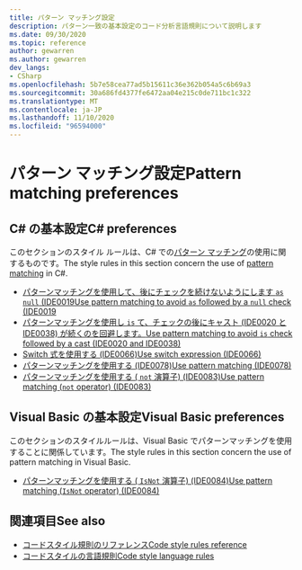 ```yaml
---
title: パターン マッチング設定
description: パターン一致の基本設定のコード分析言語規則について説明します
ms.date: 09/30/2020
ms.topic: reference
author: gewarren
ms.author: gewarren
dev_langs:
- CSharp
ms.openlocfilehash: 5b7e58cea77ad5b15611c36e362b054a5c6b69a3
ms.sourcegitcommit: 30a686fd4377fe6472aa04e215c0de711bc1c322
ms.translationtype: MT
ms.contentlocale: ja-JP
ms.lasthandoff: 11/10/2020
ms.locfileid: "96594000"
---
```

# <a name="pattern-matching-preferences"></a><span data-ttu-id="ee977-103">パターン マッチング設定</span><span class="sxs-lookup"><span data-stu-id="ee977-103">Pattern matching preferences</span></span>

## <a name="c-preferences"></a><span data-ttu-id="ee977-104">C# の基本設定</span><span class="sxs-lookup"><span data-stu-id="ee977-104">C# preferences</span></span>

<span data-ttu-id="ee977-105">このセクションのスタイル ルールは、C# での[パターン マッチング](../../../csharp/pattern-matching.md)の使用に関するものです。</span><span class="sxs-lookup"><span data-stu-id="ee977-105">The style rules in this section concern the use of [pattern matching](../../../csharp/pattern-matching.md) in C#.</span></span>

- [<span data-ttu-id="ee977-106">パターンマッチングを使用して、後にチェックを続けないようにします `as` `null` (IDE0019</span><span class="sxs-lookup"><span data-stu-id="ee977-106">Use pattern matching to avoid `as` followed by a `null` check (IDE0019</span></span>](ide0019.md)
- [<span data-ttu-id="ee977-107">パターンマッチングを使用し `is` て、チェックの後にキャスト (IDE0020 と IDE0038) が続くのを回避します。</span><span class="sxs-lookup"><span data-stu-id="ee977-107">Use pattern matching to avoid `is` check followed by a cast (IDE0020 and IDE0038)</span></span>](ide0020-ide0038.md)
- [<span data-ttu-id="ee977-108">Switch 式を使用する (IDE0066)</span><span class="sxs-lookup"><span data-stu-id="ee977-108">Use switch expression (IDE0066)</span></span>](ide0066.md)
- [<span data-ttu-id="ee977-109">パターンマッチングを使用する (IDE0078)</span><span class="sxs-lookup"><span data-stu-id="ee977-109">Use pattern matching (IDE0078)</span></span>](ide0078.md)
- [<span data-ttu-id="ee977-110">パターンマッチングを使用する ( `not` 演算子) (IDE0083)</span><span class="sxs-lookup"><span data-stu-id="ee977-110">Use pattern matching (`not` operator) (IDE0083)</span></span>](ide0083.md)

## <a name="visual-basic-preferences"></a><span data-ttu-id="ee977-111">Visual Basic の基本設定</span><span class="sxs-lookup"><span data-stu-id="ee977-111">Visual Basic preferences</span></span>

<span data-ttu-id="ee977-112">このセクションのスタイルルールは、Visual Basic でパターンマッチングを使用することに関係しています。</span><span class="sxs-lookup"><span data-stu-id="ee977-112">The style rules in this section concern the use of pattern matching in Visual Basic.</span></span>

- [<span data-ttu-id="ee977-113">パターンマッチングを使用する ( `IsNot` 演算子) (IDE0084)</span><span class="sxs-lookup"><span data-stu-id="ee977-113">Use pattern matching (`IsNot` operator) (IDE0084)</span></span>](ide0084.md)

## <a name="see-also"></a><span data-ttu-id="ee977-114">関連項目</span><span class="sxs-lookup"><span data-stu-id="ee977-114">See also</span></span>

- [<span data-ttu-id="ee977-115">コードスタイル規則のリファレンス</span><span class="sxs-lookup"><span data-stu-id="ee977-115">Code style rules reference</span></span>](index.md)
- [<span data-ttu-id="ee977-116">コードスタイルの言語規則</span><span class="sxs-lookup"><span data-stu-id="ee977-116">Code style language rules</span></span>](language-rules.md)
